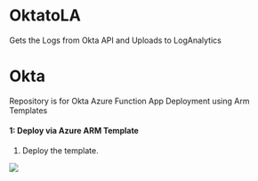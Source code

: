 # OktatoLA
Gets the Logs from Okta API and Uploads to LogAnalytics


# Okta
Repository is for Okta Azure Function App Deployment using Arm Templates


#### 1: Deploy via Azure ARM Template #####
1.  Deploy the template.

<a href="https://portal.azure.com/#create/Microsoft.Template/uri/https%3A%2F%2Fraw.githubusercontent.com%2Frvanaparthi%2FAzureFunction%2Fdevelop%2Fazure-arm-templates%2Fazuredeploy.json" target="_blank">
 <img src="https://aka.ms/deploytoazurebutton""/>
                                               
                                               
</a>

